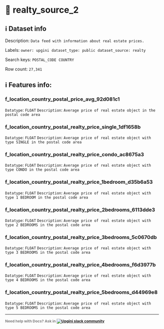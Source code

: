 # 📖 realty_source_2 
## ℹ️ Dataset info 
Description: `Data feed with information about real estate prices.` 

Labels: ` owner: upgini ` &nbsp;` dataset_type: public ` &nbsp;` dataset_source: realty ` &nbsp;

Search keys: 
` POSTAL_CODE ` &nbsp;` COUNTRY ` &nbsp;

Row count: `27,341` 

## ℹ️ Features info:

### f_location_country_postal_price_avg_92d081c1
`Datatype`: `FLOAT`
`Description`: `Average price of real estate object in the postal code area`

### f_location_country_postal_realty_price_single_1df1658b
`Datatype`: `FLOAT`
`Description`: `Average price of real estate object with type SINGLE in the postal code area`

### f_location_country_postal_realty_price_condo_ac8675a3
`Datatype`: `FLOAT`
`Description`: `Average price of real estate object with type CONDO in the postal code area`

### f_location_country_postal_realty_price_1bedroom_d35b6a53
`Datatype`: `FLOAT`
`Description`: `Average price of real estate object with type 1 BEDROOM in the postal code area`

### f_location_country_postal_realty_price_2bedrooms_6113dde3
`Datatype`: `FLOAT`
`Description`: `Average price of real estate object with type 2 BEDROOMS in the postal code area`

### f_location_country_postal_realty_price_3bedrooms_5c0670db
`Datatype`: `FLOAT`
`Description`: `Average price of real estate object with type 3 BEDROOMS in the postal code area`

### f_location_country_postal_realty_price_4bedrooms_f6d3977b
`Datatype`: `FLOAT`
`Description`: `Average price of real estate object with type 4 BEDROOMS in the postal code area`

### f_location_country_postal_realty_price_5bedrooms_d44969e8
`Datatype`: `FLOAT`
`Description`: `Average price of real estate object with type 5 BEDROOMS in the postal code area`



---

<span style="color:grey;font-weight:700;font-size:12px">
    Need help with Docs? Ask in
    <a href="https://4mlg.short.gy/join-upgini-community">
        <img alt="Upgini slack community" src="https://img.shields.io/badge/slack-@upgini-orange.svg?logo=slack">
    </a>
</span>